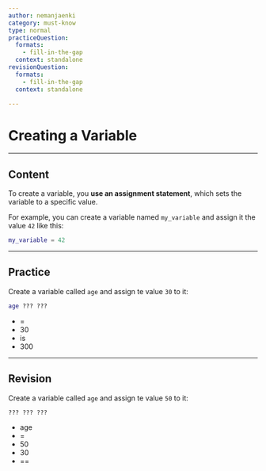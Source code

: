 ```yaml
---
author: nemanjaenki
category: must-know
type: normal
practiceQuestion:
  formats:
    - fill-in-the-gap
  context: standalone
revisionQuestion:
  formats:
    - fill-in-the-gap
  context: standalone

---
```


# Creating a Variable

---
## Content

To create a variable, you **use an assignment statement**, which sets the variable to a specific value. 

For example, you can create a variable named `my_variable` and assign it the value `42` like this:

```lua
my_variable = 42
```

---
## Practice

Create a variable called `age` and assign te value `30` to it:

```lua
age ??? ???
```

- =
- 30
- is
- 300

---
## Revision

Create a variable called `age` and assign te value `50` to it:

```lua
??? ??? ???
```

- age
- =
- 50
- 30
- ==